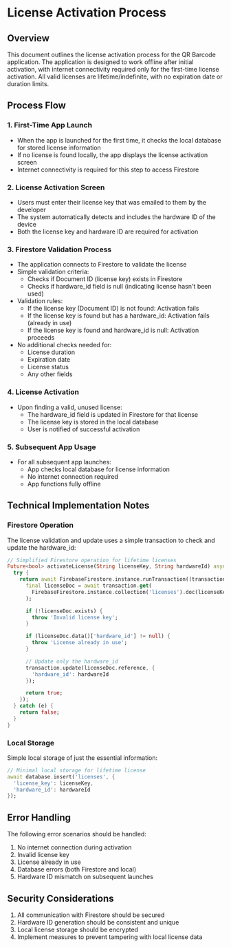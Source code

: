 # License Activation Process

## Overview
This document outlines the license activation process for the QR Barcode application. The application is designed to work offline after initial activation, with internet connectivity required only for the first-time license activation. All valid licenses are lifetime/indefinite, with no expiration date or duration limits.

## Process Flow

### 1. First-Time App Launch
- When the app is launched for the first time, it checks the local database for stored license information
- If no license is found locally, the app displays the license activation screen
- Internet connectivity is required for this step to access Firestore

### 2. License Activation Screen
- Users must enter their license key that was emailed to them by the developer
- The system automatically detects and includes the hardware ID of the device
- Both the license key and hardware ID are required for activation

### 3. Firestore Validation Process
- The application connects to Firestore to validate the license
- Simple validation criteria:
  - Checks if Document ID (license key) exists in Firestore
  - Checks if hardware_id field is null (indicating license hasn't been used)
- Validation rules:
  - If the license key (Document ID) is not found: Activation fails
  - If the license key is found but has a hardware_id: Activation fails (already in use)
  - If the license key is found and hardware_id is null: Activation proceeds
- No additional checks needed for:
  - License duration
  - Expiration date
  - License status
  - Any other fields

### 4. License Activation
- Upon finding a valid, unused license:
  - The hardware_id field is updated in Firestore for that license
  - The license key is stored in the local database
  - User is notified of successful activation

### 5. Subsequent App Usage
- For all subsequent app launches:
  - App checks local database for license information
  - No internet connection required
  - App functions fully offline

## Technical Implementation Notes

### Firestore Operation
The license validation and update uses a simple transaction to check and update the hardware_id:

```dart
// Simplified Firestore operation for lifetime licenses
Future<bool> activateLicense(String licenseKey, String hardwareId) async {
  try {
    return await FirebaseFirestore.instance.runTransaction((transaction) async {
      final licenseDoc = await transaction.get(
        FirebaseFirestore.instance.collection('licenses').doc(licenseKey)
      );

      if (!licenseDoc.exists) {
        throw 'Invalid license key';
      }

      if (licenseDoc.data()['hardware_id'] != null) {
        throw 'License already in use';
      }

      // Update only the hardware_id
      transaction.update(licenseDoc.reference, {
        'hardware_id': hardwareId
      });

      return true;
    });
  } catch (e) {
    return false;
  }
}
```

### Local Storage
Simple local storage of just the essential information:

```dart
// Minimal local storage for lifetime license
await database.insert('licenses', {
  'license_key': licenseKey,
  'hardware_id': hardwareId
});
```

## Error Handling

The following error scenarios should be handled:
1. No internet connection during activation
2. Invalid license key
3. License already in use
4. Database errors (both Firestore and local)
5. Hardware ID mismatch on subsequent launches

## Security Considerations

1. All communication with Firestore should be secured
2. Hardware ID generation should be consistent and unique
3. Local license storage should be encrypted
4. Implement measures to prevent tampering with local license data 